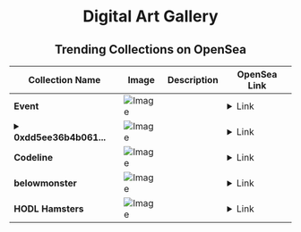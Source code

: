 <div align="center">

# Digital Art Gallery

## Trending Collections on OpenSea

| Collection Name                       | Image                                                                                     | Description                       | OpenSea Link                                                                                          |
|---------------------------------------|-------------------------------------------------------------------------------------------|-----------------------------------|--------------------------------------------------------------------------------------------------------|
| **Event** | ![Image](https://i.seadn.io/s/raw/files/a837708742ad8afcb35eb60ba787976d.jpg?w=500&auto=format?w=200&auto=format) |  | <details><summary>Link</summary>[Event](https://opensea.io/collection/event-40542)</details> |
| **<details><summary>0xdd5ee36b4b061...</summary>0xdd5ee36b4b061806a6ae89a5924b371849389ac2</details>** | ![Image](https://i.seadn.io/s/raw/files/e2be4fa759de64f0fb9c63ffdbb8ccd2.jpg?w=500&auto=format?w=200&auto=format) |  | <details><summary>Link</summary>[0xdd5ee36b4b061806a6ae89a5924b371849389ac2](https://opensea.io/collection/0xdd5ee36b4b061806a6ae89a5924b371849389ac2)</details> |
| **Codeline** | ![Image](https://i.seadn.io/s/raw/files/6748b5afe55d45065a21d48165309bc4.jpg?w=500&auto=format?w=200&auto=format) |  | <details><summary>Link</summary>[Codeline](https://opensea.io/collection/codeline-1)</details> |
| **belowmonster** | ![Image](https://i.seadn.io/s/raw/files/b58109814a75677246ac8a8963b0680d.png?w=500&auto=format?w=200&auto=format) |  | <details><summary>Link</summary>[belowmonster](https://opensea.io/collection/belowmonster)</details> |
| **HODL Hamsters** | ![Image](https://i.seadn.io/s/raw/files/a0df7d3dcb19d108f6b728154979412a.png?w=500&auto=format?w=200&auto=format) |  | <details><summary>Link</summary>[HODL Hamsters](https://opensea.io/collection/hodl-hamsters)</details> |

</div>